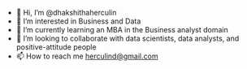 - 👋 Hi, I’m @dhakshithaherculin
- 👀 I’m interested in Business and Data
- 🌱 I’m currently learning an MBA in the Business analyst domain
- 💞️ I’m looking to collaborate with data scientists, data analysts, and positive-attitude people
- 📫 How to reach me herculind@gmail.com
  
  


